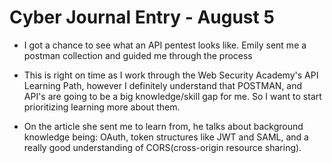 # Cyber Journal Entry - August 5

- I got a chance to see what an API pentest looks like. Emily sent me a postman collection and guided me through the process
  
- This is right on time as I work through the Web Security Academy's API Learning Path, however I definitely understand that POSTMAN, and API's are going to be a big knowledge/skill gap for me. So I want to start prioritizing learning more about them.

- On the article she sent me to learn from, he talks about background knowledge being: OAuth, token structures like JWT and SAML, and a really good understanding of CORS(cross-origin resource sharing). 
